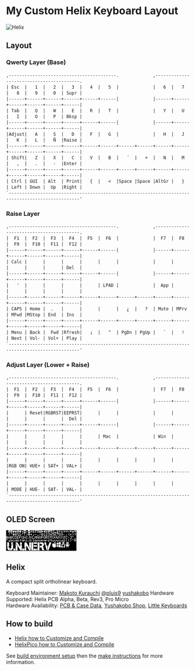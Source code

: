 My Custom Helix Keyboard Layout
===

![Helix](https://i.imgur.com/XBAmynN.jpg)

## Layout

### Qwerty Layer (Base)
```
,-----------------------------------------.             ,-----------------------------------------.
| Esc  |   1  |   2  |   3  |   4  |   5  |             |   6  |   7  |   8  |   9  |   0  | Supr |
|------+------+------+------+------+------|             |------+------+------+------+------+------|
| Tab  |   Q  |   W  |   E  |   R  |   T  |             |   Y  |   U  |   I  |   O  |   P  | Bksp |
|------+------+------+------+------+------|             |------+------+------+------+------+------|
|Adjust|   A  |   S  |   D  |   F  |   G  |             |   H  |   J  |   K  |   L  |   Ñ  |Raise |
|------+------+------+------+------+------+------+------+------+------+------+------+------+------|
| Shift|   Z  |   X  |   C  |   V  |   B  |   ´  |   +  |   N  |   M  |   ,  |   .  |   -  |Enter |
|------+------+------+------+------+------+------+------+------+------+------+------+------+------|
| Ctrl | GUI  | Alt  | Print|   {  |   <  |Space |Space |AltGr |   }  | Left | Down |  Up  |Right |
`-------------------------------------------------------------------------------------------------'

```

### Raise Layer
```
,-----------------------------------------.             ,-----------------------------------------.
|  F1  |  F2  |  F3  |  F4  |  F5  |  F6  |             |  F7  |  F8  |  F9  |  F10 |  F11 |  F12 |
|------+------+------+------+------+------|             |------+------+------+------+------+------|
| Calc |      |      |      |      |      |             |      |      |      |      |      | Del  |
|------+------+------+------+------+------|             |------+------+------+------+------+------|
|   '  |      |      |      |      | LPAD |             |  App |      |      |      |      |      |
|------+------+------+------+------+------+------+------+------+------+------+------+------+------|
| CAPS | Home |  .   |      |      |      |   ¿  |   ?  | Mute | MPrv | MFwd |MStop | End  | Ins  |
|------+------+------+------+------+------+------+------+------+------+------+------+------+------|
| Menu | Back |  Fwd |Rfresh|   ¡  |   ^  | PgDn | PgUp |   `  |   !  | Next | Vol- | Vol+ | Play |
`-------------------------------------------------------------------------------------------------'

```

### Adjust Layer (Lower + Raise)
```
,-----------------------------------------.             ,-----------------------------------------.
|  F1  |  F2  |  F3  |  F4  |  F5  |  F6  |             |  F7  |  F8  |  F9  |  F10 |  F11 |  F12 |
|------+------+------+------+------+------|             |------+------+------+------+------+------|
|      | Reset|RGBRST|EEPRST|      |      |             |      |      |      |      |      |  Del |
|------+------+------+------+------+------|             |------+------+------+------+------+------|
|      |      |      |      |      | Mac  |             | Win  |      |      |      |      |      |
|------+------+------+------+------+------+------+------+------+------+------+------+------+------|
|      |      |      |      |      |      |      |      |      |      |RGB ON| HUE+ | SAT+ | VAL+ |
|------+------+------+------+------+------+------+------+------+------+------+------+------+------|
|      |      |      |      |      |      |      |      |      |      | MODE | HUE- | SAT- | VAL- |
`-------------------------------------------------------------------------------------------------'
```

## OLED Screen


![Live Share Preview](https://raw.githubusercontent.com/azratul/azratul/511051744799ebacea2a74a19bfd91d8ec413003/unnerv.png)


## Helix

A compact split ortholinear keyboard.

Keyboard Maintainer: [Makoto Kurauchi](https://github.com/MakotoKurauchi/) [@pluis9](https://twitter.com/pluis9) [yushakobo](https://github.com/yushakobo)
Hardware Supported: Helix PCB Alpha, Beta, Rev3, Pro Micro  
Hardware Availability: [PCB & Case Data](https://github.com/MakotoKurauchi/helix), [Yushakobo Shop](https://yushakobo.jp/shop/), [Little Keyboards](https://littlekeyboards.com/collections/helix)

## How to build
 * [Helix how to Customize and Compile](rev2/keymaps/default/readme.md#customize)
 * [HelixPico how to Customize and Compile](pico/keymaps/default/readme.md#customize)

See [build environment setup](https://docs.qmk.fm/#/getting_started_build_tools) then the [make instructions](https://docs.qmk.fm/#/getting_started_make_guide) for more information.
